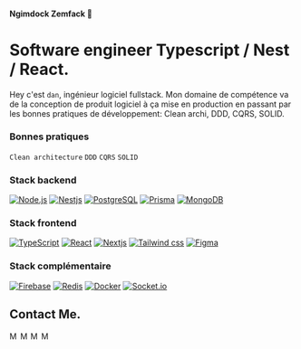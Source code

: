 #### Ngimdock Zemfack 🐻
# Software engineer Typescript / Nest / React.

Hey c'est `dan`, ingénieur logiciel fullstack. Mon domaine de compétence va de la conception de produit logiciel à ça mise en production en passant par les bonnes pratiques de développement: Clean archi, DDD, CQRS, SOLID.

### Bonnes pratiques
`Clean architecture` `DDD` `CQRS` `SOLID`

### Stack backend
<p>
   <a href="#"><img alt="Node.js" src="https://img.shields.io/badge/Node.js-43853D.svg?logo=node.js&logoColor=white"></a>
   <a href="#"><img alt="Nestjs" src="https://custom-icon-badges.herokuapp.com/badge/Nestjs-EA2845.svg?logo=nestjs&logoColor=white"></a>
   <a href="#"><img alt="PostgreSQL" src ="https://img.shields.io/badge/PostgreSQL-316192.svg?logo=postgresql&logoColor=white"></a>
   <a href="#"><img alt="Prisma" src ="https://img.shields.io/badge/Prisma-07405e.svg?logo=prisma&logoColor=white"></a>
   <a href="#"><img alt="MongoDB" src ="https://img.shields.io/badge/MongoDB-4ea94b.svg?logo=mongodb&logoColor=white"></a>
</p>

### Stack frontend

<p>
  <a href="https://github.com/search?q=user%3ADenverCoder1+language%3AtypeScript"><img alt="TypeScript" src="https://img.shields.io/badge/TypeScript-072F61.svg?logo=typescript&logoColor=white"></a>
  <a href="#"><img alt="React" src="https://img.shields.io/badge/React-02569B.svg?logo=react&logoColor=white"></a>
  <a href="#"><img alt="Nextjs" src="https://custom-icon-badges.herokuapp.com/badge/Nextjs-000000.svg?logo=nextjs-13&logoColor=white"></a>
  <a href="#"><img alt="Tailwind css" src="https://custom-icon-badges.herokuapp.com/badge/TailwindCss-3183A2.svg?logo=tailwindcss&logoColor=white"></a>
  <a href="#"><img alt="Figma" src="https://custom-icon-badges.herokuapp.com/badge/Figma-9E5FF4.svg?logo=figma&logoColor=white"></a>
</p>

### Stack complémentaire
<p>
   <a href="#"><img alt="Firebase" src="https://custom-icon-badges.herokuapp.com/badge/Firebase-FECD2E.svg?logo=firebase&logoColor=white"></a>
   <a href="#"><img alt="Redis" src="https://custom-icon-badges.herokuapp.com/badge/Redis-A61F11.svg?logo=redis&logoColor=white"></a>
   <a href="#"><img alt="Docker" src="https://custom-icon-badges.herokuapp.com/badge/Docker-028BB9.svg?logo=docker&logoColor=white"></a>
   <a href="#"><img alt="Socket.io" src="https://custom-icon-badges.herokuapp.com/badge/Socket.io-000000.svg?logo=socketio&logoColor=white"></a>
</p>




 ## Contact Me.
 <section>
   <a href="#" target="_blank">
    <img align="left" alt="Md. Shakil Hossain | Website" width="16px" src="https://github.com/shakiliitju/shakiliitju/blob/main/world-wide-web.svg" />
   </a>
   
   <a href="https://www.linkedin.com/in/ngimdock-zemfack/" target="_blank">
    <img align="left" alt="Md. Shakil Hossain | Linkedin" width="15px" src="https://github.com/piyushP7pravin/piyushP7pravin/blob/master/Linkedin.svg" />
   </a>
   
   <a href="https://twitter.com/NZemfack" target="_blank">
     <img align="left" alt="Md. Shakil Hossain | Twitter" width="16px" src="https://github.com/piyushP7pravin/piyushP7pravin/blob/master/Twitter.svg" />
   </a>
   
   <a href="https://www.youtube.com/channel/UC3zvEZ1mz0fNPhB53C50gDQ" target="_blank">
    <img align="left" alt="Md. Shakil Hossain | Youtube" width="17px" src="https://github.com/shakiliitju/shakiliitju/blob/main/youtube.svg" />
   </a>
 
 <br>
 </section>
